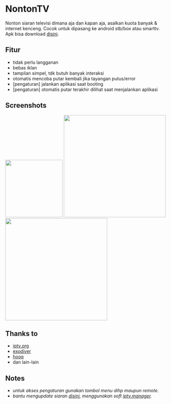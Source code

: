 # NontonTV

Nonton siaran televisi dimana aja dan kapan aja, asalkan kuota banyak & internet kenceng. Cocok untuk dipasang ke android stb/box atau smarttv. Apk bisa download [disini](https://github.com/hariimurti/NontonTV/releases).


## Fitur
- tidak perlu langganan
- bebas iklan
- tampilan simpel, tdk butuh banyak interaksi
- otomatis mencoba putar kembali jika tayangan putus/error
- [pengaturan] jalankan aplikasi saat booting
- [pengaturan] otomatis putar terakhir dilihat saat menjalankan aplikasi


## Screenshots
[<img src="https://github.com/hariimurti/NontonTV/blob/master/screenshot/20200412-115720.jpg" height=180>](https://github.com/hariimurti/NontonTV/blob/master/screenshot/20200412-115720.jpg)
[<img src="https://github.com/hariimurti/NontonTV/blob/master/screenshot/20200412-115727.jpg" width=320>](https://github.com/hariimurti/NontonTV/blob/master/screenshot/20200412-115727.jpg)
[<img src="https://github.com/hariimurti/NontonTV/blob/master/screenshot/20200412-115735.jpg" width=320>](https://github.com/hariimurti/NontonTV/blob/master/screenshot/20200412-115735.jpg)


## Thanks to
- [iptv.org](https://github.com/iptv-org/iptv)
- [exodiver](https://github.com/exodiver/IPTV)
- [hooq](https://www.hooq.tv/)
- dan lain-lain


## Notes
- *untuk akses pengaturan gunakan tombol menu dihp maupun remote.*
- *bantu mengupdate siaran [disini](https://github.com/hariimurti/NontonTV/blob/master/json/playlist.json), menggunakan soft [iptv.manager](https://github.com/hariimurti/NontonTV/releases/download/v1.0/IPTV.Manager.zip).*

